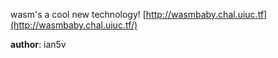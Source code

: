 wasm's a cool new technology! [http://wasmbaby.chal.uiuc.tf](http://wasmbaby.chal.uiuc.tf/)

**author**: ian5v